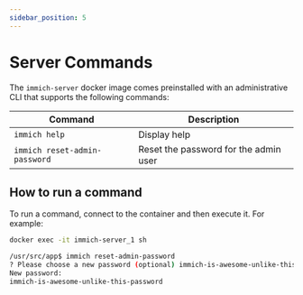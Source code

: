```yaml
---
sidebar_position: 5
---
```


# Server Commands

The `immich-server` docker image comes preinstalled with an administrative CLI that supports the following commands:

| Command                       | Description                           |
| ----------------------------- | ------------------------------------- |
| `immich help`                 | Display help                          |
| `immich reset-admin-password` | Reset the password for the admin user |

## How to run a command

To run a command, connect to the container and then execute it. For example:

```bash
docker exec -it immich-server_1 sh

/usr/src/app$ immich reset-admin-password
? Please choose a new password (optional) immich-is-awesome-unlike-this-password
New password:
immich-is-awesome-unlike-this-password
```
